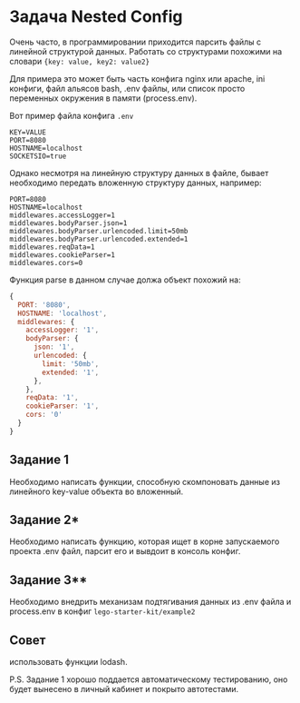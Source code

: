 # Задача Nested Config
Очень часто, в программировании приходится парсить файлы с линейной структурой данных. Работать со структурами похожими на словари `{key: value, key2: value2}`

Для примера это может быть часть конфига nginx или apache, ini конфиги, файл альясов bash, .env файлы, или список просто переменных окружения в памяти (process.env).

Вот пример файла конфига `.env`
```
KEY=VALUE
PORT=8080
HOSTNAME=localhost
SOCKETSIO=true
```

Однако несмотря на линейную структуру данных в файле, бывает необходимо передать вложенную структуру данных, например:

```
PORT=8080
HOSTNAME=localhost
middlewares.accessLogger=1
middlewares.bodyParser.json=1
middlewares.bodyParser.urlencoded.limit=50mb
middlewares.bodyParser.urlencoded.extended=1
middlewares.reqData=1
middlewares.cookieParser=1
middlewares.cors=0
```


Функция parse в данном случае должа объект похожий на:
```js
{
  PORT: '8080',
  HOSTNAME: 'localhost',
  middlewares: {
    accessLogger: '1',
    bodyParser: {
      json: '1',
      urlencoded: {
        limit: '50mb',
        extended: '1',
      },
    },
    reqData: '1',
    cookieParser: '1',
    cors: '0'
  }
}
```

## Задание 1
Необходимо написать функции, способную скомпоновать данные из линейного key-value объекта во вложенный.
## Задание 2\*
Необходимо написать функцию, которая ищет в корне запускаемого проекта .env файл, парсит его и вывдоит в консоль конфиг.
## Задание 3\*\*
Необходимо внедрить механизам подтягивания данных из .env файла и process.env в конфиг `lego-starter-kit/example2`

## Совет
использовать функции lodash.

P.S. Задание 1 хорошо поддается автоматическому тестированию, оно будет вынесено в личный кабинет и покрыто автотестами.
